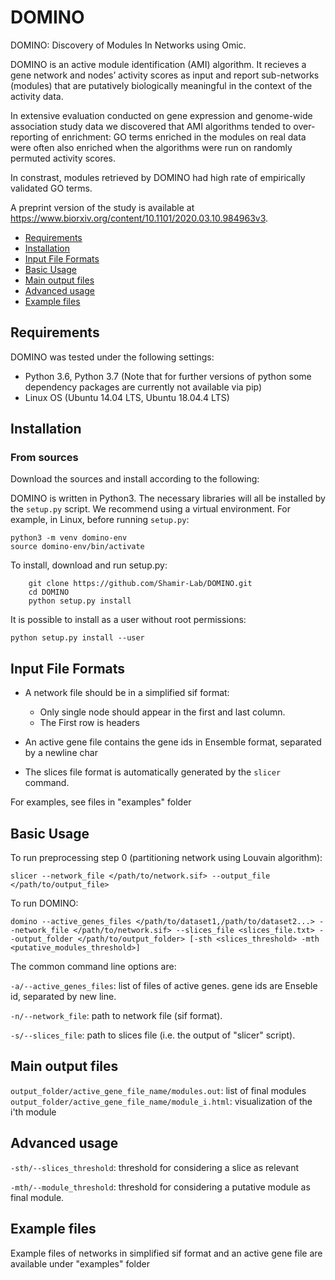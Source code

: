 # DOMINO

DOMINO: Discovery of Modules In Networks using Omic.

DOMINO is an active module identification (AMI) algorithm.  It recieves a gene network and nodes’ activity scores as input and report sub-networks (modules) that are putatively biologically meaningful in the context of the activity data.


In extensive evaluation conducted on gene expression and genome-wide association study data we discovered that AMI algorithms tended to over-reporting of enrichment: GO terms enriched in the modules on real data were often also enriched when the algorithms were run on randomly permuted activity scores.

In constrast, modules retrieved by DOMINO had high rate of empirically validated GO terms.

A preprint version of the study is available at https://www.biorxiv.org/content/10.1101/2020.03.10.984963v3.

- [Requirements](#requirements)
- [Installation](#installation)
- [Input File Formats](#input-file-formats)
- [Basic Usage](#basic-usage)
- [Main output files](#main-output-files)
- [Advanced usage](#advanced-usage)
- [Example files](#example-files)



## Requirements
DOMINO was tested under the following settings:
- Python 3.6, Python 3.7 (Note that for further versions of python some dependency packages are currently not available via pip)
- Linux OS (Ubuntu 14.04 LTS, Ubuntu 18.04.4 LTS)

## Installation

### From sources
Download the sources and install according to the following:

DOMINO is written in Python3. The necessary libraries will all be installed by the `setup.py` script.
We recommend using a virtual environment. For example, in Linux, before running `setup.py`:
```
python3 -m venv domino-env
source domino-env/bin/activate
```
To install, download and run setup.py:
```
    git clone https://github.com/Shamir-Lab/DOMINO.git
    cd DOMINO
    python setup.py install
```
It is possible to install as a user without root permissions:
```
python setup.py install --user
```

## Input File Formats

- A network file should be in a simplified sif format:
  * Only single node should appear in the first and last column. 
  * The First row is headers

- An active gene file contains the gene ids in Ensemble format, separated by a newline char  

- The slices file format is automatically generated by the `slicer` command.


For examples, see files in "examples" folder

## Basic Usage

To run preprocessing step 0 (partitioning network using Louvain algorithm):
```
slicer --network_file </path/to/network.sif> --output_file </path/to/output_file>
```

To run DOMINO:
```
domino --active_genes_files </path/to/dataset1,/path/to/dataset2...> --network_file </path/to/network.sif> --slices_file <slices_file.txt> --output_folder </path/to/output_folder> [-sth <slices_threshold> -mth <putative_modules_threshold>]
```

The common command line options are:

`-a/--active_genes_files`: list of files of active genes. gene ids are Enseble id, separated by new line.

`-n/--network_file`: path to network file (sif format).

`-s/--slices_file`: path to slices file (i.e. the output of "slicer" script).


## Main output files

`output_folder/active_gene_file_name/modules.out`: list of final modules
`output_folder/active_gene_file_name/module_i.html`: visualization of the i'th module

## Advanced usage

`-sth/--slices_threshold`: threshold for considering a slice as relevant

`-mth/--module_threshold`: threshold for considering a putative module as final module.

## Example files

Example files of networks in simplified sif format and an active gene file are available under "examples" folder  
